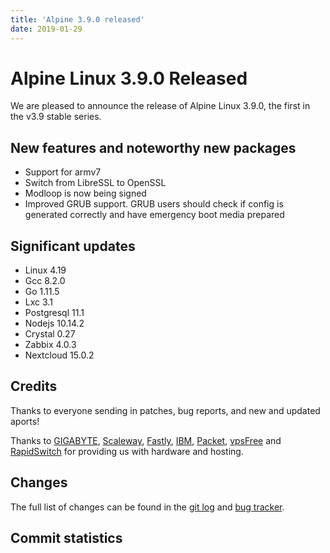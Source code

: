 ```yaml
---
title: 'Alpine 3.9.0 released'
date: 2019-01-29
---
```


Alpine Linux 3.9.0 Released
===========================

We are pleased to announce the release of Alpine Linux 3.9.0, the first in
the v3.9 stable series.

New features and noteworthy new packages
----------------------------------------

* Support for armv7
* Switch from LibreSSL to OpenSSL
* Modloop is now being signed
* Improved GRUB support. GRUB users should check if config is generated
  correctly and have emergency boot media prepared

Significant updates
-------------------
* Linux 4.19
* Gcc 8.2.0
* Go 1.11.5
* Lxc 3.1
* Postgresql 11.1
* Nodejs 10.14.2
* Crystal 0.27
* Zabbix 4.0.3
* Nextcloud 15.0.2

Credits
-------
Thanks to everyone sending in patches, bug reports, and new and updated aports!

Thanks to [GIGABYTE][1], [Scaleway][2], [Fastly][3], [IBM][4], [Packet][5],
[vpsFree][6] and [RapidSwitch][7] for providing us with hardware and
hosting.

Changes
-------
The full list of changes can be found in the [git log][8] and [bug tracker][9].


[1]: http://b2b.gigabyte.com/
[2]: https://scaleway.com/
[3]: https://www.fastly.com/
[4]: https://ibm.com/
[5]: https://packet.net/
[6]: https://vpsfree.org
[7]: https://www.rapidswitch.com/
[8]: http://git.alpinelinux.org/cgit/aports/log/?h=v3.9.0
[9]: https://bugs.alpinelinux.org/versions/127


Commit statistics
-----------------
<pre>
</pre>

